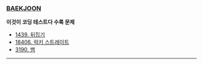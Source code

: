### [BAEKJOON](https://www.acmicpc.net/)
**이것이 코딩 테스트다 수록 문제**
- [1439. 뒤집기](./problems/1439/1439.md)
- [18406. 럭키 스트레이트](./problems/18406/18406.md)
- [3190. 뱀](./problems/3190/3190.md)
---